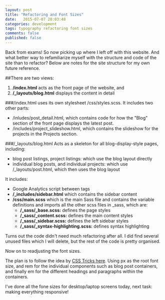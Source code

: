 ```yaml
---
layout: post
title: "Refactoring and Font Sizes"
date:   2015-07-07 20:03:48
categories: development
tags: typography refactoring font sizes
comments: false
published: false
---
```


Back from exams! So now picking up where I left off with this website. And what better way to refamiliarize myself with the structure and code of the site than to refactor? Below are notes for the site structure for my own future reference.

##There are two views:

1. **/index.html** acts as the front page of the website, and
2. **/_layouts/blog.html** displays the content in detail
 


###/index.html
uses its own stylesheet /css/styles.scss. It includes two other parts:

* /inludes/post_detail.html, which contains code for how the "Blog" section of the front page displays the latest post.
* /includes/project_slideshow.html, which contains the slideshow for the projects in the Projects section.

 

###/_layouts/blog.html
Acts as a skeleton for all blog-display-style pages, including: 

* blog post listings, project listings: which use the blog layout directly
* individual blog posts, and individual projects: which use /_layouts/post.html, which then uses the blog layout


It includes:

* Google Analytics script between <head> tags
* **/_includes/sidebar.html** which contains the sidebar content
* **/css/main.scss** which is the main Sass file and contains the variable definitions and imports all the other scss files in _sass, which are:
	* **/_sass/_base.scss:** defines the page styles
	* **/_sass/_content.scss:** defines the main content styles
	* **/_sass/_sidebar.scss:** defines the left sidebar styles
	* **/_sass/_syntax-highlighting.scss:** defines syntax highlighting

 

Turns out the code didn't need much refactoring after all. I did find several unused files which I will delete, but the rest of the code is pretty organised.

Now on to readjusting the font sizes.

The plan is to follow the idea by [CSS Tricks here](https://css-tricks.com/rems-ems/). Using px as the root font size, and rem for the individual components such as blog post containers, and finally em for the different headings and paragraphs within the containers.

I've done all the fone sizes for desktop/laptop screens today, next task: making everything responsive!